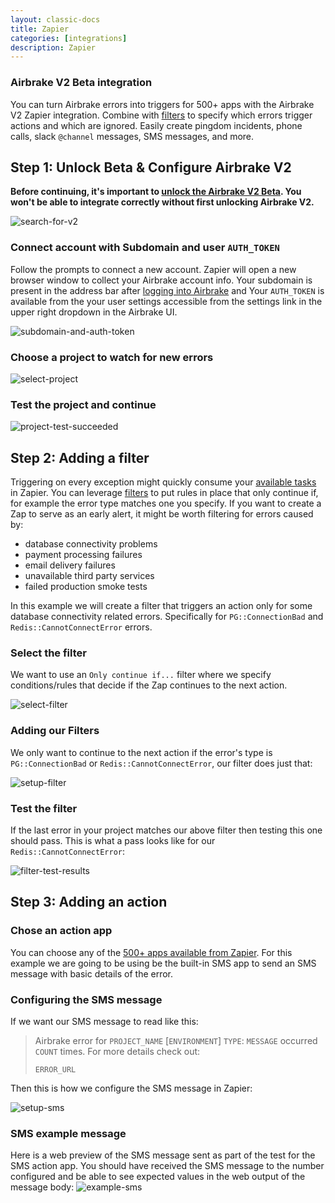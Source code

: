 ```yaml
---
layout: classic-docs
title: Zapier
categories: [integrations]
description: Zapier
---
```


### **Airbrake V2 Beta** integration
You can turn Airbrake errors into triggers for 500+ apps with the Airbrake V2
Zapier integration. Combine with
[filters](https://zapier.com/learn/how-to-use-zapier/custom-filters/) to
specify which errors trigger actions and which are ignored. Easily create
pingdom incidents, phone calls, slack `@channel` messages, SMS messages, and
more.

## Step 1: Unlock Beta & Configure Airbrake V2

**Before continuing, it's important to [unlock the Airbrake V2 Beta](https://zapier.com/developer/invite/43597/a3ddaac2be57f3689b589faf761460bd/).
You won't be able to integrate correctly without first unlocking Airbrake V2.**

![search-for-v2](/docs/assets/img/docs/integrations/zapier/search-for-v2.png)

### Connect account with **Subdomain** and user `AUTH_TOKEN`
Follow the prompts to connect a new account.
Zapier will open a new browser window to collect your Airbrake account info.
Your subdomain is present in the address bar after [logging
into Airbrake](https://airbrake.io/login) and Your `AUTH_TOKEN` is available
from the your user settings accessible from the settings link in the upper
right dropdown in the Airbrake UI.

![subdomain-and-auth-token](/docs/assets/img/docs/integrations/zapier/subdomain-and-auth-token.png)

### Choose a project to watch for new errors
![select-project](/docs/assets/img/docs/integrations/zapier/select-project.png)

### Test the project and continue
![project-test-succeeded](/docs/assets/img/docs/integrations/zapier/project-test-succeeded.png)

## Step 2: Adding a filter
Triggering on every exception might quickly consume your [available
tasks](https://zapier.com/help/tasks/#what-is-a-task) in Zapier. You can leverage
[filters](https://zapier.com/learn/how-to-use-zapier/custom-filters/) to put rules
in place that only continue if, for example the error type matches one you
specify. If you want to create a Zap to serve as an early alert, it might be
worth filtering for errors caused by:

- database connectivity problems
- payment processing failures
- email delivery failures
- unavailable third party services
- failed production smoke tests

In this example we will create a filter that triggers an action only for some
database connectivity related errors. Specifically for `PG::ConnectionBad` and
`Redis::CannotConnectError` errors.

### Select the filter
We want to use an `Only continue if...` filter where we specify conditions/rules
that decide if the Zap continues to the next action.

![select-filter](/docs/assets/img/docs/integrations/zapier/select-filter.png)

### Adding our Filters
We only want to continue to the next action if the error's type is
`PG::ConnectionBad` or `Redis::CannotConnectError`, our filter does just that:

![setup-filter](/docs/assets/img/docs/integrations/zapier/setup-filter.png)

### Test the filter
If the last error in your project matches our above filter then testing this
one should pass. This is what a pass looks like for our `Redis::CannotConnectError`:

![filter-test-results](/docs/assets/img/docs/integrations/zapier/filter-test-results.png)

## Step 3: Adding an action

### Chose an action app
You can choose any of the [500+ apps available from
Zapier](https://zapier.com/app/explore). For this example we are going to be
using be the built-in SMS app to send an SMS message with basic details of the
error.

### Configuring the SMS message

If we want our SMS message to read like this:

>Airbrake error for `PROJECT_NAME` [`ENVIRONMENT`] `TYPE`: `MESSAGE` occurred
`COUNT` times.
For more details check out:
>
>`ERROR_URL`

Then this is how we configure the SMS message in Zapier:

![setup-sms](/docs/assets/img/docs/integrations/zapier/setup-sms.png)

### SMS example message
Here is a  web preview of the SMS message sent as part of the test for the SMS
action app.  You should have received the SMS message to the number configured
and be able to see expected values in the web output of the message body:
![example-sms](/docs/assets/img/docs/integrations/zapier/example-sms.png)
